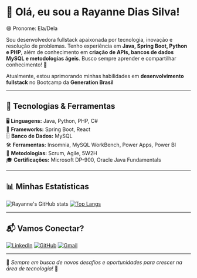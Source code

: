 <!-- ## Hi there 👋

**DiasRay/DiasRay** is a ✨ _special_ ✨ repository because its `README.md` (this file) appears on your GitHub profile.

Here are some ideas to get you started:

- 🔭 I’m currently working on ...
- 🌱 I’m currently learning ...
- 👯 I’m looking to collaborate on ...
- 🤔 I’m looking for help with ...
- 💬 Ask me about ...
- 📫 How to reach me: ...
- 😄 Pronouns: ...
- ⚡ Fun fact: ...
-->

# 👋 Olá, eu sou a Rayanne Dias Silva!  

😄 Pronome: Ela/Dela

Sou desenvolvedora fullstack apaixonada por tecnologia, inovação e resolução de problemas. Tenho experiência em **Java, Spring Boot, Python e PHP**, além de conhecimento em **criação de APIs, bancos de dados MySQL e metodologias ágeis**. Busco sempre aprender e compartilhar conhecimento! 🚀  

Atualmente, estou aprimorando minhas habilidades em **desenvolvimento fullstack** no Bootcamp da **Generation Brasil**

---

## 🚀 Tecnologias & Ferramentas  

🖥 **Linguagens:** Java, Python, PHP, C#  
🔧 **Frameworks:** Spring Boot, React  
🗄 **Banco de Dados:** MySQL  
🛠 **Ferramentas:** Insomnia, MySQL WorkBench, Power Apps, Power BI  
📌 **Metodologias:** Scrum, Agile, 5W2H  
🎓 **Certificações:** Microsoft DP-900, Oracle Java Fundamentals  

<!-- 
---

## 🌟 Projetos Destacados  

📌 [**Sistema de Avaliação de TCC**](https://github.com/seu-repositorio) - Plataforma web que automatiza a avaliação acadêmica.  
🛒 [**E-commerce de Produtos Naturais**](https://github.com/seu-repositorio) - Loja virtual focada em produtos saudáveis.  
📊 [**Dashboard de Análises com Power BI**](https://github.com/seu-repositorio) - Visualização de dados para tomada de decisões.  
-->
---

## 📊 Minhas Estatísticas  

![Rayanne's GitHub stats](https://github-readme-stats.vercel.app/api?username=DiasRay&show_icons=true&theme=dracula)  [![Top Langs](https://github-readme-stats.vercel.app/api/top-langs/?username=DiasRay&layout=compact&theme=dracula)](https://github.com/anuraghazra/github-readme-stats)  

---

## 📬 Vamos Conectar?  

[![LinkedIn](https://img.shields.io/badge/LinkedIn-0077B5?style=for-the-badge&logo=linkedin&logoColor=white)](https://www.linkedin.com/in/rayanne-dias-silva/)  [![GitHub](https://img.shields.io/badge/GitHub-181717?style=for-the-badge&logo=github&logoColor=white)](https://github.com/DiasRay)  [![Gmail](https://img.shields.io/badge/Gmail-D14836?style=for-the-badge&logo=gmail&logoColor=white)](diassilvarayanne@gmail.com)

---

🔗 *Sempre em busca de novos desafios e oportunidades para crescer na área de tecnologia!* 🚀  

